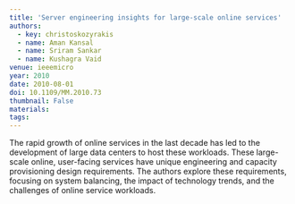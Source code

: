 ```yaml
---
title: 'Server engineering insights for large-scale online services'
authors:
  - key: christoskozyrakis
  - name: Aman Kansal
  - name: Sriram Sankar
  - name: Kushagra Vaid
venue: ieeemicro
year: 2010
date: 2010-08-01
doi: 10.1109/MM.2010.73
thumbnail: False
materials:
tags:
---
```

The rapid growth of online services in the last decade has led to the development of large data centers to host these workloads. These large-scale online, user-facing services have unique engineering and capacity provisioning design requirements. The authors explore these requirements, focusing on system balancing, the impact of technology trends, and the challenges of online service workloads.
